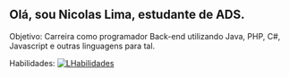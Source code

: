 ## Olá, sou Nicolas Lima, estudante de ADS. 

Objetivo: Carreira como programador Back-end utilizando Java, PHP, C#, Javascript e outras linguagens para tal.

Habilidades:
[![LHabilidades](https://skillicons.dev/icons?i=java,php,python,mysql,js,html,css,spring)](https://skillicons.dev)
